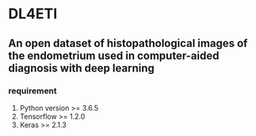# DL4ETI

## An open dataset of histopathological images of the endometrium used in computer-aided diagnosis with deep learning

### requirement
1. Python version >= 3.6.5
2. Tensorflow >= 1.2.0
3. Keras >= 2.1.3 
